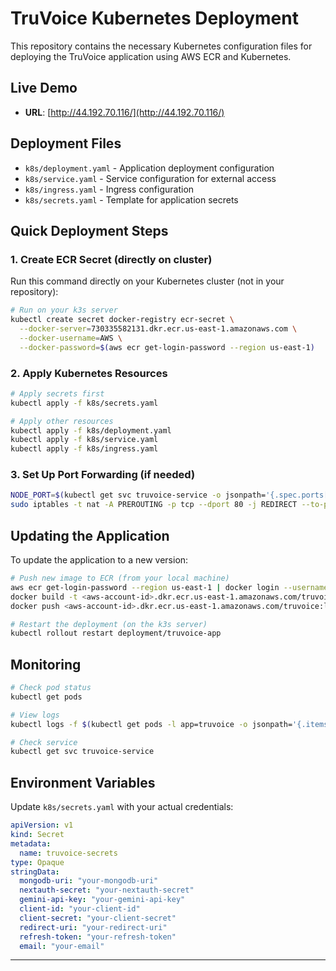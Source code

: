 # TruVoice Kubernetes Deployment

This repository contains the necessary Kubernetes configuration files for deploying the TruVoice application using AWS ECR and Kubernetes.

## Live Demo

- **URL**: [http://44.192.70.116/](http://44.192.70.116/)

## Deployment Files

- `k8s/deployment.yaml` - Application deployment configuration
- `k8s/service.yaml` - Service configuration for external access
- `k8s/ingress.yaml` - Ingress configuration
- `k8s/secrets.yaml` - Template for application secrets

## Quick Deployment Steps

### 1. Create ECR Secret (directly on cluster)

Run this command directly on your Kubernetes cluster (not in your repository):

```bash
# Run on your k3s server
kubectl create secret docker-registry ecr-secret \
  --docker-server=730335582131.dkr.ecr.us-east-1.amazonaws.com \
  --docker-username=AWS \
  --docker-password=$(aws ecr get-login-password --region us-east-1)
```

### 2. Apply Kubernetes Resources

```bash
# Apply secrets first
kubectl apply -f k8s/secrets.yaml

# Apply other resources
kubectl apply -f k8s/deployment.yaml
kubectl apply -f k8s/service.yaml
kubectl apply -f k8s/ingress.yaml
```

### 3. Set Up Port Forwarding (if needed)

```bash
NODE_PORT=$(kubectl get svc truvoice-service -o jsonpath='{.spec.ports[0].nodePort}')
sudo iptables -t nat -A PREROUTING -p tcp --dport 80 -j REDIRECT --to-port $NODE_PORT
```

## Updating the Application

To update the application to a new version:

```bash
# Push new image to ECR (from your local machine)
aws ecr get-login-password --region us-east-1 | docker login --username AWS --password-stdin 730335582131.dkr.ecr.us-east-1.amazonaws.com
docker build -t <aws-account-id>.dkr.ecr.us-east-1.amazonaws.com/truvoice:latest .
docker push <aws-account-id>.dkr.ecr.us-east-1.amazonaws.com/truvoice:latest

# Restart the deployment (on the k3s server)
kubectl rollout restart deployment/truvoice-app
```

## Monitoring

```bash
# Check pod status
kubectl get pods

# View logs
kubectl logs -f $(kubectl get pods -l app=truvoice -o jsonpath='{.items[0].metadata.name}')

# Check service
kubectl get svc truvoice-service
```

## Environment Variables

Update `k8s/secrets.yaml` with your actual credentials:

```yaml
apiVersion: v1
kind: Secret
metadata:
  name: truvoice-secrets
type: Opaque
stringData:
  mongodb-uri: "your-mongodb-uri"
  nextauth-secret: "your-nextauth-secret"
  gemini-api-key: "your-gemini-api-key"
  client-id: "your-client-id"
  client-secret: "your-client-secret"
  redirect-uri: "your-redirect-uri"
  refresh-token: "your-refresh-token"
  email: "your-email"
```
---

